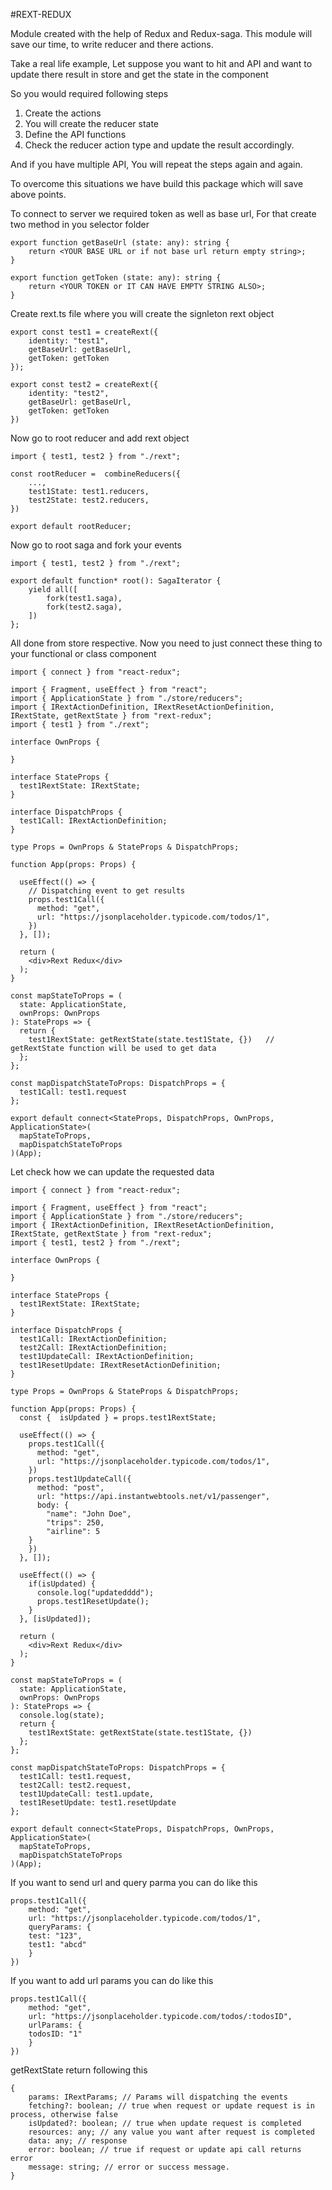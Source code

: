 #REXT-REDUX

Module created with the help of Redux and Redux-saga. This module will save our time, to write reducer and there actions.

Take a real life example, Let suppose you want to hit and API and want to update there result in store and get the state in the component

So you would required following steps 
1. Create the actions
2. You will create the reducer state
3. Define the API functions
4. Check the reducer action type and update the result accordingly.

And if you have multiple API, You will repeat the steps again and again.

To overcome this situations we have build this package which will save above points.

To connect to server we required token as well as base url, For that create two method in you selector folder

```
export function getBaseUrl (state: any): string {
    return <YOUR BASE URL or if not base url return empty string>;
} 

export function getToken (state: any): string {
    return <YOUR TOKEN or IT CAN HAVE EMPTY STRING ALSO>;
} 
```

Create rext.ts file where you will create the signleton rext object
```
export const test1 = createRext({
    identity: "test1",
    getBaseUrl: getBaseUrl,
    getToken: getToken
});

export const test2 = createRext({
    identity: "test2",
    getBaseUrl: getBaseUrl,
    getToken: getToken
})
```

Now go to root reducer and add rext object

```
import { test1, test2 } from "./rext";

const rootReducer =  combineReducers({
    ...,
    test1State: test1.reducers,
    test2State: test2.reducers,
})

export default rootReducer;
```


Now go to root saga and fork your events

```
import { test1, test2 } from "./rext";

export default function* root(): SagaIterator {
    yield all([
        fork(test1.saga),
        fork(test2.saga),
    ])
};
```

All done from store respective. Now you need to just connect these thing to your functional or class component

```
import { connect } from "react-redux";

import { Fragment, useEffect } from "react";
import { ApplicationState } from "./store/reducers";
import { IRextActionDefinition, IRextResetActionDefinition, IRextState, getRextState } from "rext-redux";
import { test1 } from "./rext";

interface OwnProps {

}

interface StateProps {
  test1RextState: IRextState;
}

interface DispatchProps {
  test1Call: IRextActionDefinition;
}

type Props = OwnProps & StateProps & DispatchProps;

function App(props: Props) {

  useEffect(() => {
    // Dispatching event to get results
    props.test1Call({
      method: "get",
      url: "https://jsonplaceholder.typicode.com/todos/1",
    })
  }, []);

  return (
    <div>Rext Redux</div>
  );
}

const mapStateToProps = (
  state: ApplicationState,
  ownProps: OwnProps
): StateProps => {
  return {
    test1RextState: getRextState(state.test1State, {})   // getRextState function will be used to get data
  };
};

const mapDispatchStateToProps: DispatchProps = {
  test1Call: test1.request
};

export default connect<StateProps, DispatchProps, OwnProps, ApplicationState>(
  mapStateToProps,
  mapDispatchStateToProps
)(App);
```

Let check how we can update the requested data

```
import { connect } from "react-redux";

import { Fragment, useEffect } from "react";
import { ApplicationState } from "./store/reducers";
import { IRextActionDefinition, IRextResetActionDefinition, IRextState, getRextState } from "rext-redux";
import { test1, test2 } from "./rext";

interface OwnProps {

}

interface StateProps {
  test1RextState: IRextState;
}

interface DispatchProps {
  test1Call: IRextActionDefinition;
  test2Call: IRextActionDefinition;
  test1UpdateCall: IRextActionDefinition;
  test1ResetUpdate: IRextResetActionDefinition;
}

type Props = OwnProps & StateProps & DispatchProps;

function App(props: Props) {
  const {  isUpdated } = props.test1RextState;

  useEffect(() => {
    props.test1Call({
      method: "get",
      url: "https://jsonplaceholder.typicode.com/todos/1",
    })
    props.test1UpdateCall({
      method: "post",
      url: "https://api.instantwebtools.net/v1/passenger",
      body: {
        "name": "John Doe",
        "trips": 250,
        "airline": 5
    }
    })
  }, []);

  useEffect(() => {
    if(isUpdated) {
      console.log("updatedddd");
      props.test1ResetUpdate();
    }
  }, [isUpdated]);

  return (
    <div>Rext Redux</div>
  );
}

const mapStateToProps = (
  state: ApplicationState,
  ownProps: OwnProps
): StateProps => {
  console.log(state);
  return {
    test1RextState: getRextState(state.test1State, {})
  };
};

const mapDispatchStateToProps: DispatchProps = {
  test1Call: test1.request,
  test2Call: test2.request,
  test1UpdateCall: test1.update,
  test1ResetUpdate: test1.resetUpdate
};

export default connect<StateProps, DispatchProps, OwnProps, ApplicationState>(
  mapStateToProps,
  mapDispatchStateToProps
)(App);

```


If you want to send url and query parma you can do like this

```
props.test1Call({
    method: "get",
    url: "https://jsonplaceholder.typicode.com/todos/1",
    queryParams: {
    test: "123",
    test1: "abcd"
    }
})
```

If you want to add url params you can do like this
```
props.test1Call({
    method: "get",
    url: "https://jsonplaceholder.typicode.com/todos/:todosID",
    urlParams: {
    todosID: "1"
    }
})
```


getRextState return following this

```
{
    params: IRextParams; // Params will dispatching the events
    fetching?: boolean; // true when request or update request is in process, otherwise false
    isUpdated?: boolean; // true when update request is completed
    resources: any; // any value you want after request is completed
    data: any; // response
    error: boolean; // true if request or update api call returns error
    message: string; // error or success message.
}
```


